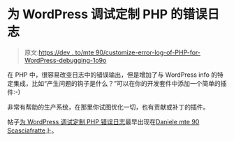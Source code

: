 # 为 WordPress 调试定制 PHP 的错误日志

> 原文:[https://dev . to/mte 90/customize-error-log-of-PHP-for-WordPress-debugging-1o9o](https://dev.to/mte90/customize-error-log-of-php-for-wordpress-debugging-1o9o)

在 PHP 中，很容易改变日志中的错误输出，但是增加了与 WordPress info 的特定集成，比如“产生问题的钩子是什么？”可以在你的开发套件中添加一个简单的插件:-)

非常有帮助的生产系统，在那里你试图优化一切，也有贡献或补丁的插件。

帖子[为 WordPress 调试定制 PHP 错误日志](https://daniele.tech/2018/01/customize-error-log-of-php-for-wordpress-debugging/)最早出现在[Daniele mte 90 Scasciafratte](https://daniele.tech/eng)上。